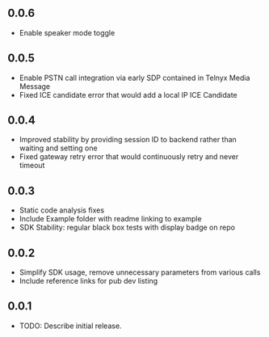## 0.0.6

- Enable speaker mode toggle

## 0.0.5

- Enable PSTN call integration via early SDP contained in Telnyx Media Message
- Fixed ICE candidate error that would add a local IP ICE Candidate

## 0.0.4

- Improved stability by providing session ID to backend rather than waiting and setting one
- Fixed gateway retry error that would continuously retry and never timeout

## 0.0.3

- Static code analysis fixes
- Include Example folder with readme linking to example
- SDK Stability: regular black box tests with display badge on repo 

## 0.0.2

- Simplify SDK usage, remove unnecessary parameters from various calls
- Include reference links for pub dev listing

## 0.0.1

* TODO: Describe initial release.
